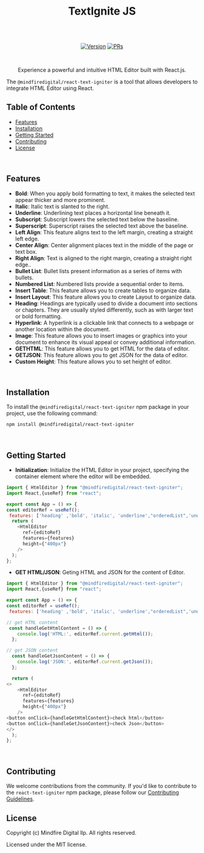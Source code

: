 <h1 align="center">TextIgnite JS </h1><br><br>
<p align="center">
<a href="https://www.npmjs.com/package/@mindfiredigital/react-text-igniter"><img src="https://img.shields.io/npm/v/@mindfiredigital/react-text-igniter.svg?sanitize=true" alt="Version"></a>
<a href="https://www.npmjs.com/package/@mindfiredigital/react-text-igniter"><img src="https://img.shields.io/badge/PRs-welcome-brightgreen.svg" alt="PRs"></a>
</p>

<br>

<p align="center"> Experience a powerful and intuitive HTML Editor built with React.js. </p>

The `@mindfiredigital/react-text-igniter` is a tool that allows developers to integrate HTML Editor using React.
<br>

## Table of Contents

- [Features](#features)
- [Installation](#installation)
- [Getting Started](#getting-started)
- [Contributing](#contributing)
- [License](#license)

<br>

## Features

- **Bold**: When you apply bold formatting to text, it makes the selected text appear thicker and more prominent.
- **Italic**: Italic text is slanted to the right.
- **Underline**: Underlining text places a horizontal line beneath it.
- **Subscript**: Subscript lowers the selected text below the baseline.
- **Superscript**: Superscript raises the selected text above the baseline.
- **Left Align**: This feature aligns text to the left margin, creating a straight left edge.
- **Center Align**: Center alignment places text in the middle of the page or text box.
- **Right Align**: Text is aligned to the right margin, creating a straight right edge..
- **Bullet List**: Bullet lists present information as a series of items with bullets.
- **Numbered List**: Numbered lists provide a sequential order to items.
- **Insert Table**: This feature allows you to create tables to organize data.
- **Insert Layout**: This feature allows you to create Layout to organize data.
- **Heading**: Headings are typically used to divide a document into sections or chapters. They are usually styled differently, such as with larger text or bold formatting.
- **Hyperlink**: A hyperlink is a clickable link that connects to a webpage or another location within the document.
- **Image**: This feature allows you to insert images or graphics into your document to enhance its visual appeal or convey additional information.
- **GETHTML**: This feature allows you to get HTML for the data of editor.
- **GETJSON**: This feature allows you to get JSON for the data of editor.
- **Custom Height**: This feature allows you to set height of editor.

<br>

## Installation

To install the `@mindfiredigital/react-text-igniter` npm package in your project, use the following command:

```bash
npm install @mindfiredigital/react-text-igniter
```

<br>

## Getting Started

- **Initialization**: Initialize the HTML Editor in your project, specifying the container element where the editor will be embedded.

```javascript
import { HtmlEditor } from "@mindfiredigital/react-text-igniter";
import React,{useRef} from "react";

export const App = () => {
const editorRef = useRef();
 features: ['heading' ,'bold', 'italic', 'underline',"orderedList",'unorderedList','justifyLeft','justifyCenter','justifyRight','createLink','insertImage','superscript','subscript','table','layout'],
  return (
    <HtmlEditor
      ref={editoRef}
      features={features}
      height={"400px"}
    />
  );
};
```

- **GET HTML/JSON**: Geting HTML and JSON for the content of Editor.

```javascript
import { HtmlEditor } from "@mindfiredigital/react-text-igniter";
import React,{useRef} from "react";

export const App = () => {
const editorRef = useRef();
 features: ['heading' ,'bold', 'italic', 'underline',"orderedList",'unorderedList','justifyLeft','justifyCenter','justifyRight','createLink','insertImage','superscript','subscript','table','layout'],

// get HTML content
 const handleGetHtmlContent = () => {
    console.log('HTML:', editorRef.current.getHtml());
  };

// get JSON content
  const handleGetJsonContent = () => {
    console.log('JSON:', editorRef.current.getJson());
  };

  return (
<>
    <HtmlEditor
      ref={editoRef}
      features={features}
      height={"400px"}
    />
<button onClick={handleGetHtmlContent}>check html</button>
<button onClick={handleGetJsonContent}>check Json</button>
</>
  );
};
```

<br>

## Contributing

We welcome contributions from the community. If you'd like to contribute to the `react-text-igniter` npm package, please follow our [Contributing Guidelines](CONTRIBUTING.md).
<br>

## License

Copyright (c) Mindfire Digital llp. All rights reserved.

Licensed under the MIT license.

